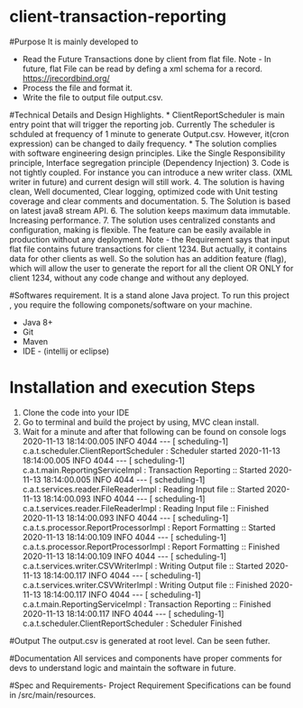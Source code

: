 # client-transaction-reporting
#Purpose
It is mainly developed to
 - Read the Future Transactions done by client from flat file.
    Note - In future, flat File can be read by defing a xml schema for a record. https://jrecordbind.org/
 - Process the file and format it.
 - Write the file to output file output.csv.

#Technical Details and Design Highlights.
    * ClientReportScheduler is main entry point that will trigger the reporting job. Currently The scheduler is schduled at frequency of 1 minute to generate Output.csv. However, it(cron expression) can be changed to daily frequency.
    * The solution complies with software engineering design principles. Like the Single Responsibility principle, Interface segregation principle (Dependency Injection)
    3. Code is not tightly coupled. For instance you can introduce a new writer class. (XML writer in future) and current design will still work. 
    4. The solution is having clean, Well documented, Clear logging, optimized code with Unit testing coverage and clear comments and documentation.
    5. The Solution is based on latest java8 stream API.
    6. The solution keeps maximum data immutable. Increasing performance.
    7. The solution uses centralized constants and configuration, making is flexible. The feature can be easily available in production without any deployment.
Note - the Requirement says that input flat file contains future transactions for client 1234. But actually, it contains data for other clients as well.
So the solution has an addition feature (flag), which will allow the user to generate the report for all the client OR ONLY for client 1234, without any code change and without any deployed.

#Softwares requirement.
It is a stand alone Java project. To run this project , you require the following componets/software on your machine.
* Java 8+
* Git
* Maven
* IDE - (intellij or eclipse)

# Installation and execution Steps
1. Clone the code into your IDE
2. Go to terminal and build the project by using, MVC clean install.
3. Wait for a minute and after that following can be found on console logs
  2020-11-13 18:14:00.005  INFO 4044 --- [   scheduling-1] c.a.t.scheduler.ClientReportScheduler    : Scheduler started
2020-11-13 18:14:00.005  INFO 4044 --- [   scheduling-1] c.a.t.main.ReportingServiceImpl          : Transaction Reporting :: Started
2020-11-13 18:14:00.005  INFO 4044 --- [   scheduling-1] c.a.t.services.reader.FileReaderImpl     : Reading Input file :: Started
2020-11-13 18:14:00.093  INFO 4044 --- [   scheduling-1] c.a.t.services.reader.FileReaderImpl     : Reading Input file :: Finished
2020-11-13 18:14:00.093  INFO 4044 --- [   scheduling-1] c.a.t.s.processor.ReportProcessorImpl    : Report Formatting :: Started
2020-11-13 18:14:00.109  INFO 4044 --- [   scheduling-1] c.a.t.s.processor.ReportProcessorImpl    : Report Formatting :: Finished
2020-11-13 18:14:00.109  INFO 4044 --- [   scheduling-1] c.a.t.services.writer.CSVWriterImpl      : Writing Output file :: Started
2020-11-13 18:14:00.117  INFO 4044 --- [   scheduling-1] c.a.t.services.writer.CSVWriterImpl      : Writing Output file :: Finished
2020-11-13 18:14:00.117  INFO 4044 --- [   scheduling-1] c.a.t.main.ReportingServiceImpl          : Transaction Reporting :: Finished
2020-11-13 18:14:00.117  INFO 4044 --- [   scheduling-1] c.a.t.scheduler.ClientReportScheduler    : Scheduler Finished

#Output
The output.csv is generated at root level. Can be seen futher.


#Documentation
All services and components have proper comments for devs to understand logic and maintain the software in future.


#Spec and Requirements-
Project Requirement Specifications can be found in /src/main/resources.

